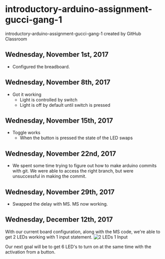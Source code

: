 # introductory-arduino-assignment-gucci-gang-1
introductory-arduino-assignment-gucci-gang-1 created by GitHub Classroom

## Wednesday, November 1st, 2017
* Configured the breadboard.

## Wednesday, November 8th, 2017
* Got it working
  * Light is controlled by switch
  * Light is off by default until switch is pressed

## Wednesday, November 15th, 2017
* Toggle works
  * When the button is pressed the state of the LED swaps

## Wednesday, November 22nd, 2017
* We spent some time trying to figure out how to make arduino commits with git. We were able to access the right branch, but were unsuccessful in making the commit.

## Wednesday, November 29th, 2017
* Swapped the delay with MS. MS now working.

## Wednesday, December 12th, 2017
With our current board configuration, along with the MS code, we're able to get 2 LEDs working with 1 input statement.
![2 LEDs 1 Input](https://github.com/AYJACKSON-ICS4U/introductory-arduino-assignment-gucci-gang-1/blob/master/ezgif.com-video-to-gif.gif)

Our next goal will be to get 6 LED's to turn on at the same time with the activation from a button.
